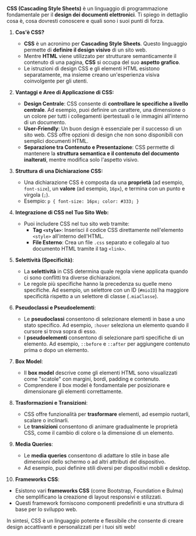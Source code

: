 <!-- @format -->

**CSS (Cascading Style Sheets)** è un linguaggio di programmazione fondamentale per il **design dei documenti elettronici**. Ti spiego in dettaglio cosa è, cosa dovresti conoscere e quali sono i suoi punti di forza.

1. **Cos'è CSS?**

   - **CSS** è un acronimo per **Cascading Style Sheets**. Questo linguaggio permette di **definire il design visivo** di un sito web.
   - Mentre **HTML** viene utilizzato per strutturare semanticamente il contenuto di una pagina, **CSS** si occupa del suo **aspetto grafico**.
   - Le istruzioni di design CSS e gli elementi HTML esistono separatamente, ma insieme creano un'esperienza visiva coinvolgente per gli utenti.

2. **Vantaggi e Aree di Applicazione di CSS:**

   - **Design Centrale**: CSS consente di **controllare le specifiche a livello centrale**. Ad esempio, puoi definire un carattere, una dimensione o un colore per tutti i collegamenti ipertestuali o le immagini all'interno di un documento.
   - **User-Friendly**: Un buon design è essenziale per il successo di un sito web. CSS offre opzioni di design che non sono disponibili con semplici documenti HTML.
   - **Separazione tra Contenuto e Presentazione**: CSS permette di mantenere la **struttura semantica e il contenuto del documento inalterati**, mentre modifica solo l'aspetto visivo.

3. **Struttura di una Dichiarazione CSS:**

   - Una dichiarazione CSS è composta da una **proprietà** (ad esempio, `font-size`), un **valore** (ad esempio, `16px`), e termina con un punto e virgola (`;`).
   - Esempio: `p { font-size: 16px; color: #333; }`

4. **Integrazione di CSS nel Tuo Sito Web:**

   - Puoi includere CSS nel tuo sito web tramite:
     - **Tag `<style>`**: Inserisci il codice CSS direttamente nell'elemento `<style>` all'interno dell'HTML.
     - **File Esterno**: Crea un file `.css` separato e collegalo al tuo documento HTML tramite il tag `<link>`.

5. **Selettività (Specificità)**:

   - La **selettività** in CSS determina quale regola viene applicata quando ci sono conflitti tra diverse dichiarazioni.
   - Le regole più specifiche hanno la precedenza su quelle meno specifiche. Ad esempio, un selettore con un ID (`#mioID`) ha maggiore specificità rispetto a un selettore di classe (`.miaClasse`).

6. **Pseudoclassi e Pseudoelementi**:

   - Le **pseudoclassi** consentono di selezionare elementi in base a uno stato specifico. Ad esempio, `:hover` seleziona un elemento quando il cursore si trova sopra di esso.
   - I **pseudoelementi** consentono di selezionare parti specifiche di un elemento. Ad esempio, `::before` e `::after` per aggiungere contenuto prima o dopo un elemento.

7. **Box Model**:

   - Il **box model** descrive come gli elementi HTML sono visualizzati come "scatole" con margini, bordi, padding e contenuto.
   - Comprendere il box model è fondamentale per posizionare e dimensionare gli elementi correttamente.

8. **Trasformazioni e Transizioni**:

   - CSS offre funzionalità per **trasformare** elementi, ad esempio ruotarli, scalare o inclinarli.
   - Le **transizioni** consentono di animare gradualmente le proprietà CSS, come il cambio di colore o la dimensione di un elemento.

9. **Media Queries**:

   - Le **media queries** consentono di adattare lo stile in base alle dimensioni dello schermo o ad altri attributi del dispositivo.
   - Ad esempio, puoi definire stili diversi per dispositivi mobili e desktop.

10. **Frameworks CSS**:

- Esistono vari **frameworks CSS** (come Bootstrap, Foundation e Bulma) che semplificano la creazione di layout responsivi e stilizzati.
- Questi framework forniscono componenti predefiniti e una struttura di base per lo sviluppo web.

In sintesi, CSS è un linguaggio potente e flessibile che consente di creare design accattivanti e personalizzati per i tuoi siti web!
